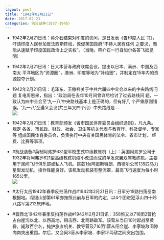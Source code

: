 ```yaml
---
layout: post
title: "1942年02月21日"
date: 2017-02-21
categories: 抗日战争(1937-1945)
---
```


<meta name="referrer" content="no-referrer" />

- 1942年2月21日讯：蒋介石结束对印度的访问，是日发表《告印度人民 书》，吁请印度人民参加反法西斯阵线，敦促英国政府“不待人民有任何 之要求，而能从速赋予印度国民政治上之实权”。（当晚，蒋介石一行自加尔各答飞抵昆明） 

- 1942年2月21日讯：日大本营与政府联席会议，提出以日本、满洲、中国及西南太 平洋地区为“资源圈”，澳洲、印度等地为“补给圈”，并制定在15年内的资源掠夺计划。 

- 1942年2月21日讯：毛泽东、王稼祥关于中共六届四中全会以来的中央路线问题 复电周恩来，指出：“政治局在去年10月间曾详尽检讨了过去路线问 题，一致认为四中全会至‘九一八’中央路线基本上是正确的，但有好几 个严重原则错误。‘九一八’至遵义会议(共三年又四个月）中央路线是 ... <br/><img src="https://ww1.sinaimg.cn/large/aca367d8jw1fcxygx17htj20c80cwq4o.jpg" />

- 1942年2月21日讯：教育部颁发《省市国民体育委员会组织通则》，凡九条。规定 各省、市民政、财政、社会、卫生等机关代表与教育厅、科及督学、专家等 组成国民体育委员会，负责执行中央有关国民体育的法令、省市计划、 经费、比赛等事项。 

- #抗战装备#英制阿弗罗631型军校生式中级教练机（上）：英国阿弗罗公司于1932年将阿弗罗621型高级教练机缩小改进而成的单发双翼双座教练机，主要用于民间飞行俱乐部或私人飞机。搭载1台阿姆斯特朗．西德尔公司135匹马力星型发动机，操作性能良好。该机发动机装有整流罩，最高飞行速度为每小时165公里。 <br/><img src="https://ww4.sinaimg.cn/large/aca367d8jw1fcxv0bkrrej20b40frac8.jpg" />

- #太行太岳1942年春季反扫荡作战#1942年2月21日讯：日军分19路扫荡岳南根据地。阎锡山部第61军亦按照此前与日军的约定，以4个团进犯浮山四十岭八路军第212旅阵地。 

- #晋西北1942年春季反扫荡作战#1942年2月21日讯：358旅又以716团2营抢占白崖沟以北、以西高地，阻击西、北两路敌军。该营从当日10时起战至黄昏，毙敌百余名，掩护旅直机关、教导营及716团1营从阳会崖、李家坡敌间隙向南突出重围。尔后，又会同3营从李家坡、李家坪两敌之间突出包围。 

